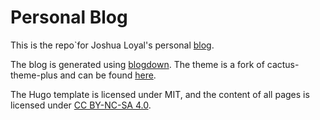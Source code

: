 # Personal Blog
This is the repo`for Joshua Loyal's personal [blog](https://joshloyal.netlify.com/).

The blog is generated using [blogdown](https://bookdown.org/yihui/blogdown/). The theme is a fork of cactus-theme-plus and can be found [here](https://github.com/joshloyal/hugo-theme-cactus-plus).

The Hugo template is licensed under MIT, and the content of all pages is licensed under [CC BY-NC-SA 4.0](http://creativecommons.org/licenses/by-nc-sa/4.0/).
